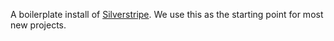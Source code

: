 A boilerplate install of [Silverstripe](http://www.silverstripe.org). We use this as the starting point for most new projects.